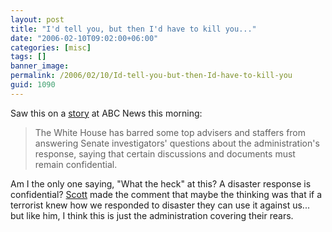 ```yaml
---
layout: post
title: "I'd tell you, but then I'd have to kill you..."
date: "2006-02-10T09:02:00+06:00"
categories: [misc]
tags: []
banner_image: 
permalink: /2006/02/10/Id-tell-you-but-then-Id-have-to-kill-you
guid: 1090
---
```


Saw this on a <a href="http://abcnews.go.com/Politics/wireStory?id=1602666&CMP=OTC-RSSFeeds0312">story</a> at ABC News this morning:

<blockquote>
The White House has barred some top advisers and staffers from answering Senate investigators' questions about the administration's response, saying that certain discussions and documents must remain confidential.
</blockquote>

Am I the only one saying, "What the heck" at this? A disaster response is confidential? <a href="http://www.boyzoid.com">Scott</a> made the comment that maybe the thinking was that if a terrorist knew how we responded to disaster they can use it against us... but like him, I think this is just the administration covering their rears.
